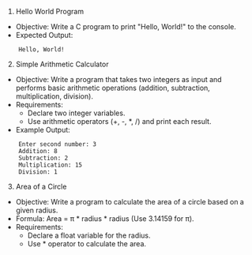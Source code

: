 1. Hello World Program
- Objective: Write a C program to print "Hello, World!" to the console.
- Expected Output: 
``` 
    Hello, World! 
``` 
2. Simple Arithmetic Calculator
- Objective: Write a program that takes two integers as input and performs basic arithmetic operations (addition, subtraction, multiplication, division).
- Requirements:
    * Declare two integer variables.
    * Use arithmetic operators (+, -, *, /) and print each result.
- Example Output:
``` Enter first number: 5 
    Enter second number: 3 
    Addition: 8 
    Subtraction: 2 
    Multiplication: 15 
    Division: 1
```

3. Area of a Circle
- Objective: Write a program to calculate the area of a circle based on a given radius.
- Formula: Area = π * radius * radius (Use 3.14159 for π).
- Requirements:
    * Declare a float variable for the radius.
    * Use * operator to calculate the area.
